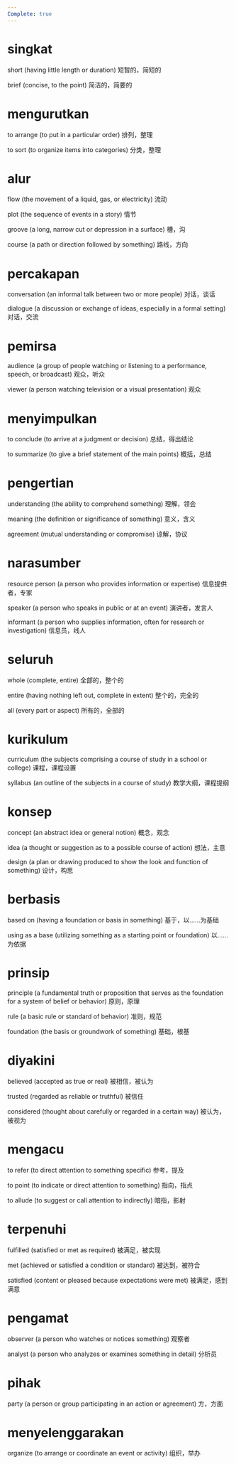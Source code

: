 ```yaml
---
Complete: true
---
```


# singkat

short (having little length or duration)
短暂的，简短的

brief (concise, to the point)
简洁的，简要的

# mengurutkan

to arrange (to put in a particular order)
排列，整理

to sort (to organize items into categories)
分类，整理

# alur

flow (the movement of a liquid, gas, or electricity)
流动

plot (the sequence of events in a story)
情节

groove (a long, narrow cut or depression in a surface)
槽，沟

course (a path or direction followed by something)
路线，方向

# percakapan

conversation (an informal talk between two or more people)
对话，谈话

dialogue (a discussion or exchange of ideas, especially in a formal setting)
对话，交流

# pemirsa

audience (a group of people watching or listening to a performance, speech, or broadcast)
观众，听众

viewer (a person watching television or a visual presentation)
观众

# menyimpulkan

to conclude (to arrive at a judgment or decision)
总结，得出结论

to summarize (to give a brief statement of the main points)
概括，总结

# pengertian

understanding (the ability to comprehend something)
理解，领会

meaning (the definition or significance of something)
意义，含义

agreement (mutual understanding or compromise)
谅解，协议

# narasumber

resource person (a person who provides information or expertise)
信息提供者，专家

speaker (a person who speaks in public or at an event)
演讲者，发言人

informant (a person who supplies information, often for research or investigation)
信息员，线人

# seluruh

whole (complete, entire)
全部的，整个的

entire (having nothing left out, complete in extent)
整个的，完全的

all (every part or aspect)
所有的，全部的

# kurikulum

curriculum (the subjects comprising a course of study in a school or college)
课程，课程设置

syllabus (an outline of the subjects in a course of study)
教学大纲，课程提纲

# konsep

concept (an abstract idea or general notion)
概念，观念

idea (a thought or suggestion as to a possible course of action)
想法，主意

design (a plan or drawing produced to show the look and function of something)
设计，构思

# berbasis

based on (having a foundation or basis in something)
基于，以……为基础

using as a base (utilizing something as a starting point or foundation)
以……为依据

# prinsip

principle (a fundamental truth or proposition that serves as the foundation for a system of belief or behavior)
原则，原理

rule (a basic rule or standard of behavior)
准则，规范

foundation (the basis or groundwork of something)
基础，根基

# diyakini

believed (accepted as true or real)
被相信，被认为

trusted (regarded as reliable or truthful)
被信任

considered (thought about carefully or regarded in a certain way)
被认为，被视为

# mengacu

to refer (to direct attention to something specific)
参考，提及

to point (to indicate or direct attention to something)
指向，指点

to allude (to suggest or call attention to indirectly)
暗指，影射

# terpenuhi

fulfilled (satisfied or met as required)
被满足，被实现

met (achieved or satisfied a condition or standard)
被达到，被符合

satisfied (content or pleased because expectations were met)
被满足，感到满意

# pengamat

observer (a person who watches or notices something)
观察者

analyst (a person who analyzes or examines something in detail)
分析员

# pihak

party (a person or group participating in an action or agreement)
方，方面

# menyelenggarakan

organize (to arrange or coordinate an event or activity)
组织，举办
